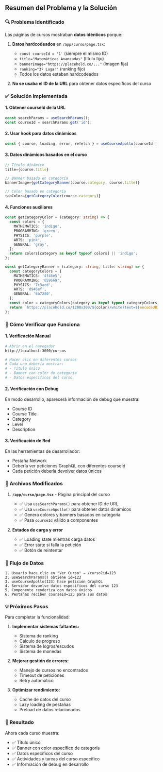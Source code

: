 ## Resumen del Problema y la Solución

### 🔍 **Problema Identificado**
Las páginas de cursos mostraban **datos idénticos** porque:

1. **Datos hardcodeados** en `/app/curso/page.tsx`:
   - `const courseId = '1'` (siempre el mismo ID)
   - `title="Matemáticas Avanzadas"` (título fijo)
   - `bannerImage="https://placehold.co/..."` (imagen fija)
   - `ranking="3º Lugar"` (ranking fijo)
   - Todos los datos estaban hardcodeados

2. **No se usaba el ID de la URL** para obtener datos específicos del curso

### ✅ **Solución Implementada**

#### 1. **Obtener courseId de la URL**
```typescript
const searchParams = useSearchParams();
const courseId = searchParams.get('id');
```

#### 2. **Usar hook para datos dinámicos**
```typescript
const { course, loading, error, refetch } = useCourseApollo(courseId || '');
```

#### 3. **Datos dinámicos basados en el curso**
```typescript
// Título dinámico
title={course.title}

// Banner basado en categoría
bannerImage={getCategoryBanner(course.category, course.title)}

// Color basado en categoría
tabColor={getCategoryColor(course.category)}
```

#### 4. **Funciones auxiliares**
```typescript
const getCategoryColor = (category: string) => {
  const colors = {
    MATHEMATICS: 'indigo',
    PROGRAMMING: 'green',
    PHYSICS: 'purple',
    ARTS: 'pink',
    GENERAL: 'gray',
  };
  return colors[category as keyof typeof colors] || 'indigo';
};

const getCategoryBanner = (category: string, title: string) => {
  const categoryColors = {
    MATHEMATICS: '4f46e5',
    PROGRAMMING: '059669',
    PHYSICS: '7c3aed',
    ARTS: 'd946ef',
    GENERAL: '6b7280',
  };
  const color = categoryColors[category as keyof typeof categoryColors] || '4f46e5';
  return `https://placehold.co/1200x300/${color}/white?text=${encodeURIComponent(title)}`;
};
```

### 🧪 **Cómo Verificar que Funciona**

#### 1. **Verificación Manual**
```bash
# Abrir en el navegador
http://localhost:3000/cursos

# Hacer clic en diferentes cursos
# Cada uno debería mostrar:
# - Título único
# - Banner con color de categoría
# - Datos específicos del curso
```

#### 2. **Verificación con Debug**
En modo desarrollo, aparecerá información de debug que muestra:
- Course ID
- Course Title
- Category
- Level
- Description

#### 3. **Verificación de Red**
En las herramientas de desarrollador:
- Pestaña Network
- Debería ver peticiones GraphQL con diferentes courseId
- Cada petición debería devolver datos únicos

### 🎯 **Archivos Modificados**

1. **`/app/curso/page.tsx`** - Página principal del curso
   - ✅ Usa `useSearchParams()` para obtener ID de URL
   - ✅ Usa `useCourseApollo()` para obtener datos dinámicos
   - ✅ Genera colores y banners basados en categoría
   - ✅ Pasa `courseId` válido a componentes

2. **Estados de carga y error**
   - ✅ Loading state mientras carga datos
   - ✅ Error state si falla la petición
   - ✅ Botón de reintentar

### 🔗 **Flujo de Datos**

```
1. Usuario hace clic en "Ver Curso" → /curso?id=123
2. useSearchParams() obtiene id=123
3. useCourseApollo(123) hace petición GraphQL
4. Servidor devuelve datos específicos del curso 123
5. Componente renderiza con datos únicos
6. Pestañas reciben courseId=123 para sus datos
```

### 💡 **Próximos Pasos**

Para completar la funcionalidad:

1. **Implementar sistemas faltantes:**
   - Sistema de ranking
   - Cálculo de progreso
   - Sistema de logros/escudos
   - Sistema de monedas

2. **Mejorar gestión de errores:**
   - Manejo de cursos no encontrados
   - Timeout de peticiones
   - Retry automático

3. **Optimizar rendimiento:**
   - Cache de datos del curso
   - Lazy loading de pestañas
   - Preload de datos relacionados

### 🎉 **Resultado**
Ahora cada curso muestra:
- ✅ Título único
- ✅ Banner con color específico de categoría
- ✅ Datos específicos del curso
- ✅ Actividades y tareas del curso específico
- ✅ Información de debug en desarrollo
